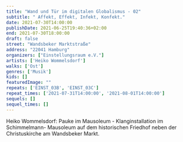 ```yaml
---
title: "Wand und Tür im digitalen Globalismus - 02"
subtitle: " Affekt, Effekt, Infekt, Konfekt."
date: 2021-07-30T14:00:00
publishDate: 2021-06-25T19:40:36+02:00
end: 2021-07-30T18:00:00
draft: false
street: "Wandsbeker Marktstraße"
address: "22041 Hamburg"
organizers: ["Einstellungsraum e.V."]
artists: ['Heiko Wommelsdorf']
walks: ['Ost']
genres: ['Musik']
kids: []
featuredImage: ""
repeats: ['EINST_03B', 'EINST_03C']
repeat_times: ['2021-07-31T14:00:00', '2021-08-01T14:00:00']
sequels: []
sequel_times: []
---
```


Heiko Wommelsdorf: Pauke im Mausoleum  -  Klanginstallation im Schimmelmann- Mausoleum auf dem historischen Friedhof neben der Christuskirche am Wandsbeker Markt.